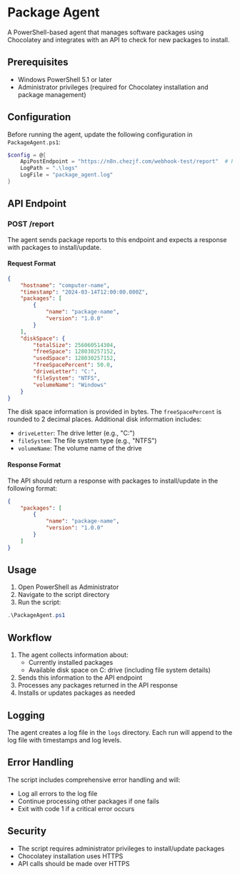 # Package Agent

A PowerShell-based agent that manages software packages using Chocolatey and integrates with an API to check for new packages to install.

## Prerequisites

- Windows PowerShell 5.1 or later
- Administrator privileges (required for Chocolatey installation and package management)

## Configuration

Before running the agent, update the following configuration in `PackageAgent.ps1`:

```powershell
$config = @{
    ApiPostEndpoint = "https://n8n.chezjf.com/webhook-test/report"  # Replace with your actual API endpoint for reporting
    LogPath = ".\logs"
    LogFile = "package_agent.log"
}
```

## API Endpoint

### POST /report
The agent sends package reports to this endpoint and expects a response with packages to install/update.

#### Request Format
```json
{
    "hostname": "computer-name",
    "timestamp": "2024-03-14T12:00:00.000Z",
    "packages": [
        {
            "name": "package-name",
            "version": "1.0.0"
        }
    ],
    "diskSpace": {
        "totalSize": 256060514304,
        "freeSpace": 128030257152,
        "usedSpace": 128030257152,
        "freeSpacePercent": 50.0,
        "driveLetter": "C:",
        "fileSystem": "NTFS",
        "volumeName": "Windows"
    }
}
```

The disk space information is provided in bytes. The `freeSpacePercent` is rounded to 2 decimal places. Additional disk information includes:
- `driveLetter`: The drive letter (e.g., "C:")
- `fileSystem`: The file system type (e.g., "NTFS")
- `volumeName`: The volume name of the drive

#### Response Format
The API should return a response with packages to install/update in the following format:
```json
{
    "packages": [
        {
            "name": "package-name",
            "version": "1.0.0"
        }
    ]
}
```

## Usage

1. Open PowerShell as Administrator
2. Navigate to the script directory
3. Run the script:

```powershell
.\PackageAgent.ps1
```

## Workflow

1. The agent collects information about:
   - Currently installed packages
   - Available disk space on C: drive (including file system details)
2. Sends this information to the API endpoint
3. Processes any packages returned in the API response
4. Installs or updates packages as needed

## Logging

The agent creates a log file in the `logs` directory. Each run will append to the log file with timestamps and log levels.

## Error Handling

The script includes comprehensive error handling and will:
- Log all errors to the log file
- Continue processing other packages if one fails
- Exit with code 1 if a critical error occurs

## Security

- The script requires administrator privileges to install/update packages
- Chocolatey installation uses HTTPS
- API calls should be made over HTTPS